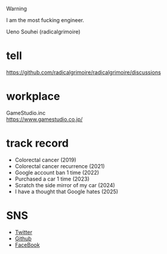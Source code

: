 > [!WARNING]
> I am the most fucking engineer.

Ueno Souhei (radicalgrimoire)

# tell

https://github.com/radicalgrimoire/radicalgrimoire/discussions

# workplace

GameStudio.inc  
https://www.gamestudio.co.jp/

# track record

* Colorectal cancer (2019)  
* Colorectal cancer recurrence (2021)  
* Google account ban 1 time (2022)  
* Purchased a car 1 time (2023)  
* Scratch the side mirror of my car (2024)
* I have a thought that Google hates (2025)

# SNS

* [Twitter](https://twitter.com/radicalgrimoire)  
* [Github ](https://github.com/radicalgrimoire)  
* [FaceBook](https://www.facebook.com/souhei.ueno)  
